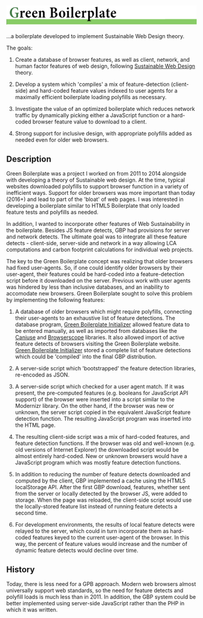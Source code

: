 ## ![Green Boilerplate](assets/logo.png)

...a boilerplate developed to implement Sustainable Web Design theory.

The goals:

1. Create a database of browser features, as well as client, network, and human factor features of web design, following [Sustainable Web Design](http://sustainablevirtualdesign.wordpress.com) theory.

2. Develop a system which 'compiles' a mix of feature-detection (client-side) and hard-coded feature values indexed to user agents for a maximally efficient boilerplate loading polyfills as necessary.

3. Investigate the value of an optimized boilerplate which reduces network traffic by dynamically picking either a JavaScript function or a hard-coded browser feature value to download to a client.

4. Strong support for inclusive design, with appropriate polyfills added as needed even for older web browsers.

## Description

Green Boilerplate was a project I worked on from 2011 to 2014 alongside with developing a theory of Sustainable web design. At the time, typical websites downloaded polyfills to support browser function in a variety of inefficient ways. Support for older browsers was more important than today (2016+) and lead to part of the 'bloat' of web pages. I was interested in developing a boilerplate similar to HTML5 Boilerplate that only loaded feature tests and polyfills as needed.

In addition, I wanted to incorporate other features of Web Sustainability in the boilerplate. Besides JS feature detects, GBP had provisions for server and network detects. The ultimate goal was to integrate all these feature detects - client-side, server-side and network in a way allowing LCA computations and carbon footprint calculations for individual web projects.

The key to the Green Boilerplate concept was realizing that older browsers had fixed user-agents. So, if one could identify older browsers by their user-agent, their features could be hard-coded into a feature-detection script before it downloaded on the server. Previous work with user agents was hindered by less than inclusive databases, and an inability to accomodate new browsers. Green Boilerplate sought to solve this problem by implementing the following features:

1. A database of older browsers which might require polyfills, connecting their user-agents to an exhaustive list of feature detections. The database program, [Green Boilerplate Initializer](http://github.com/pindiespace/green-boilerplate-initializr) allowed feature data to be entered manually, as well as imported from databases like the [Caniuse](http://caniuse.com) and [Browserscope](http://browserscope.com) libraries. It also allowed import of active feature detects of browsers visiting the Green Boilerplate website. [Green Boilerplate Initializer](http://github.com/pindiespace/green-boilerplate-initializr) stored a complete list of feature detections which could be 'compiled' into the final GBP distribution.

2. A server-side script which 'bootstrapped' the feature detection libraries, re-encoded as JSON. 

3. A server-side script which checked for a user agent match. If it was present, the pre-computed features (e.g. booleans for JavaScript API support) of the browser were inserted into a script similar to the Modernizr library. On the other hand, if the browser was new or unknown, the server script copied in the equivalent JavaScript feature detection function. The resulting JavaScript program was inserted into the HTML page.

4. The resulting client-side script was a mix of hard-coded features, and feature detection functions. If the browser was old and well-known (e.g. old versions of Internet Explorer) the downloaded script would be almost entirely hard-coded. New or unknown browsers would have a JavaScript program which was mostly feature detection functions.

5. In addition to reducing the number of feature detects downloaded and computed by the client, GBP implemented a cache using the HTML5 localStorage API. After the first GBP download, features, whether sent from the server or locally detected by the browser JS, were added to storage. When the page was reloaded, the client-side script would use the locally-stored feature list instead of running feature detects a second time.

6. For development environments, the results of local feature detects were relayed to the server, which could in turn incorporate them as hard-coded features keyed to the current user-agent of the browser. In this way, the percent of feature values would increase and the number of dynamic feature detects would decline over time.

## History

Today, there is less need for a GPB approach. Modern web browsers almost universally support web standards, so the need for feature detects and polyfill loads is much less than in 2011. In addition, the GBP system could be better implemented using server-side JavaScript rather than the PHP in which it was written.
